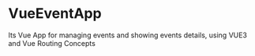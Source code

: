 # VueEventApp
Its Vue App for managing events and showing events details, using VUE3 and Vue Routing Concepts

